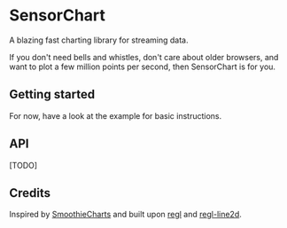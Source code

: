 # SensorChart

A blazing fast charting library for streaming data.

If you don't need bells and whistles, don't care about older browsers, and want to plot a few million points per second, then SensorChart is for you.

## Getting started

For now, have a look at the example for basic instructions.

## API

[TODO]

## Credits

Inspired by [SmoothieCharts](http://smoothiecharts.org) and built upon [regl](https://github.com/regl-project/regl) and [regl-line2d](https://github.com/a-vis/regl-line2d).
